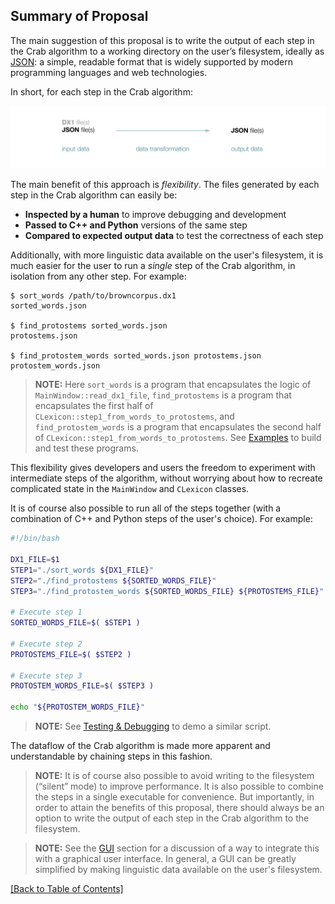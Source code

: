 ## Summary of Proposal

The main suggestion of this proposal is to write the output of each step in the Crab algorithm to a working directory on the user’s filesystem, ideally as [JSON](https://www.json.org): a simple, readable format that is widely supported by modern programming languages and web technologies.

In short, for each step in the Crab algorithm:

![Alt text](./format_tmp.svg)

The main benefit of this approach is *flexibility*. The files generated by each step in the Crab algorithm can easily be:

+ **Inspected by a human** to improve debugging and development
+ **Passed to C++ and Python** versions of the same step
+ **Compared to expected output data** to test the correctness of each step

Additionally, with more linguistic data available on the user's filesystem, it is much easier for the user to run a *single* step of the Crab algorithm, in isolation from any other step. For example:

```console
$ sort_words /path/to/browncorpus.dx1
sorted_words.json

$ find_protostems sorted_words.json
protostems.json

$ find_protostem_words sorted_words.json protostems.json
protostem_words.json
```

> **NOTE:** Here `sort_words` is a program that encapsulates the logic of `MainWindow::read_dx1_file`, `find_protostems` is a program that encapsulates the first half of `CLexicon::step1_from_words_to_protostems`, and `find_protostem_words` is a program that encapsulates the second half of `CLexicon::step1_from_words_to_protostems`. See [Examples](./Examples.md) to build and test these programs.

This flexibility gives developers and users the freedom to experiment with intermediate steps of the algorithm, without worrying about how to recreate complicated state in the `MainWindow` and `CLexicon` classes.

It is of course also possible to run all of the steps together (with a combination of C++ and Python steps of the user's choice). For example:

```bash
#!/bin/bash

DX1_FILE=$1
STEP1="./sort_words ${DX1_FILE}"
STEP2="./find_protostems ${SORTED_WORDS_FILE}"
STEP3="./find_protostem_words ${SORTED_WORDS_FILE} ${PROTOSTEMS_FILE}"

# Execute step 1
SORTED_WORDS_FILE=$( $STEP1 )

# Execute step 2
PROTOSTEMS_FILE=$( $STEP2 )

# Execute step 3
PROTOSTEM_WORDS_FILE=$( $STEP3 )

echo "${PROTOSTEM_WORDS_FILE}"
```

> **NOTE:** See [Testing & Debugging](./TestingDebugging.md) to demo a similar script.

The dataflow of the Crab algorithm is made more apparent and understandable by chaining steps in this fashion.

> **NOTE:** It is of course also possible to avoid writing to the filesystem (“silent” mode) to improve performance. It is also possible to combine the steps in a single executable for convenience. But importantly, in order to attain the benefits of this proposal, there should always be an option to write the output of each step in the Crab algorithm to the filesystem.

> **NOTE:** See the [GUI](./GUI.md) section for a discussion of a way to integrate this with a graphical user interface. In general, a GUI can be greatly simplified by making linguistic data available on the user's filesystem.

[[Back to Table of Contents]](../README.md#table-of-contents)

